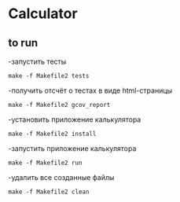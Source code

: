 # Calculator



## to run

-запустить тесты
```
make -f Makefile2 tests
```
-получить отсчёт о тестах в виде html-страницы
```
make -f Makefile2 gcov_report
```
-установить приложение калькулятора
```
make -f Makefile2 install
```
-запустить приложение калькулятора
```
make -f Makefile2 run
```
-удалить все созданные файлы
```
make -f Makefile2 clean
```



